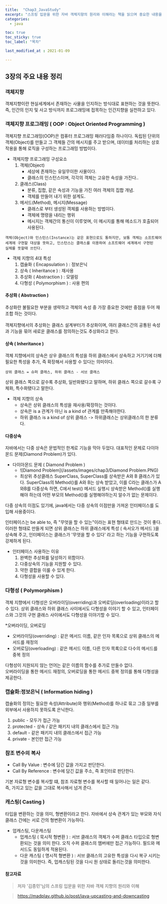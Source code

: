 ```yaml
---
title:  "Chap3_JavaStudy"
excerpt: "스프링 입문을 위한 자바 객체지향의 원리와 이해라는 책을 읽으며 중요한 내용을 단원별로 정리한 글입니다."
categories:
  - java

toc: true
toc_sticky: true
toc_label: "목차"

last_modified_at : 2021-01-09

---
```


## 3장의 주요 내용 정리

### 객체지향
객체지향이란 현실세계에서 존재하는 사물을 인지하는 방식대로 표현하는 것을 뜻한다.
즉, 인간의 인지 및 사고 방식까지 프로그래밍에 접목하는 인간지향을 실천하고 있다. 


### 객체지향 프로그래밍 ( OOP : Object Oriented Programming )
객체지향 프로그래밍(OOP)은 컴퓨터 프로그래밍 패러다임중 하나이다. 독립된 단위의 객체(Object)를 만들고 그 객체들 간의 메시지를 주고 받으며, 데이터를 처리하는 상호작용을 통해 로직을 구성하는 프로그래밍 방법이다. 

* 객체지향 프로그래밍 구성요소
    1. 객체(Object)
        - 세상에 존재하는 유일무이한 사물이다.
        - 클래스의 인스턴스이며, 각각의 객체는 고유한 속성을 가진다..
    2. 클래스(Class)
        - 분류, 집합, 같은 속성과 기능을 가진 여러 객체의 집합 개념. 
        - 객체를 만들어 내기 위한 설계도.
    3. 메서드(Method), 메시지(Message)
        - 클래스로 부터 생성된 객체를 사용하는 방법이다.
        - 객체에 명령을 내리는 행위
        - 메시지는 객체간의 통신이 이루엊며, 이 메시지를 통해 메소드가 호출되어 사용된다.
        
```
객체(Object)와 인스턴스(Instance)는 같은 표현으로도 통하지만, 보통 객체는 소프트웨어
세계에 구현할 대상을 뜻하고, 인스턴스는 클래스를 이용하여 소프트웨어 세계에서 구현된 
실체를 뜻할때 쓰인다. 
```

* 객체 지향의 4대 특성
    1. 캡슐화  ( Encapsulation ) : 정보은닉
    2. 상속 ( Inheritance ) : 재사용
    3. 추상화 ( Abstraction ) : 모델링
    4. 다형성 ( Polymorphism ) : 사용 편의
        
        
#### 추상화 ( Abstraction )
추상화란 불필요한 부분을 생략하고 객체의 속성 중 가장 중요한 것에만 중점을 두어 재조합 하는 것이다. <br><br>
객체지향에서의 추상화는 클래스 설계부터가 추상화이며, 여러 클래스간의 공통된 속성과 기능을 묶어 새로운 클래스를 정의하는것도 추상화라고 한다.

#### 상속 ( Inheritance )
객체 지향에서의 상속은 상우 클래스의 특성을 하위 클래스에서 상속하고 거기기에 더해 필요한 특성을 추가, 즉 확장해서 사용할 수 있다는 의미이다.

```
상위 클래스 = 슈퍼 클래스, 하위 클래스 - 서브 클래스
```

상위 클래스 쪽으로 갈수록 추상화, 일반화됐다고 말하며, 하위 클래스 쪽으로 갈수록 구체화, 특수화됐다고 말한다.

* 객체 지향의 상속
    - 상속은 상위 클래스의 특성을 재사용/확장하는 것이다.
    - 상속은 is a 관계가 아닌 is a kind of 관계를 만족해야한다.
    - 하위 클래스 is a kind of 상위 클래스 -> 하위클래스는 상위클래스의 한 분류다.
    

#### 다중상속
자바에서는 다중 상속은 문법적인 한계로 기능을 막아 두었다. 대표적인 문제로 다이아몬드 문제(Diamond Problem)가 있다.

* 다이아몬드 문제 ( Diamond Problem )
    - ![Diamond Problem](/assets/images/chap3/Diamond Problem.PNG)
    - 최상위 추상클래스 SuperClass, SuperClass를 상속받은 A와 B 클래스가 있다. SuperClass의 Method()를 A와 B는 상속 받았고, 이를 C라는 클래스가 A와B를 다중상속 하면, C에서 test() 메서드 실행시 상속받은 Method()를 실행해야 하는데 어떤 부모의 Method()를 실행해야하는지 알수가 없는 문제이다.

다중 상속의 이점도 있기에, java에서는 다중 상속의 이점만을 가져온 인터페이스를 도입해 사용중이다.

인터페이스는 be able to, 즉 "무엇을 할 수 있는"이라는 표현 형태로 만드는 것이 좋다.
이러한 형태로 만들게 되면 상위 클래스는 하위 클래스에게 특성 ( 속서오가 메서드 )을 상속해 주고, 인터페이스는 클래스가 '무엇을 할 수 있다' 라고 하는 기능을 구현하도록 강제하게 된다.

* 인터페이스 사용하는 이유
    1. 완벽한 추상화를 달성하기 위함이다.
    2. 다중상속의 기능을 지원할 수 있다.
    3. 약한 결합을 이룰 수 있게 한다.
    4. 다형성을 사용할 수 있다.
    
### 다형성 ( Polymorphism )
객체 지향에서 다형성은 오버라이딩(overriding)과 오버로딩(overloading)이라고 할 수 있다.
상위 클래스와 하위 클래스 사이에서도 다형성을 이야기 할 수 있고, 인터페이스와 그것의 구현 클래스 사이에서도 다형성을 이야기할 수 있다.

*오버라이딩, 오버로딩
  - 오버라이딩(overriding) : 같은 메서드 이름, 같은 인자 목록으로 상위 클래스의 메서드를 재정의
  - 오버로딩(overloading) : 같은 메서드 이름, 다른 인자 목록으로 다수의 메서드를 중복 정의

다형성이 지원되지 않는 언어는 같은 이름의 함수를 추가로 만들수 없다.<br>
오버라이딩을 통한 메서드 재정의, 오버로딩을 통한 메서드 중복 정의를 통해 다형성을 제공한다.

### 캡슐화:정보은닉 ( Information hiding )
캡슐화의 정의는 필요한 속성(Attribute)와 행위(Method)를 하나로 묶고 그중 일부를 외부에서 사용하지 못하도록 은닉한다.

1. public - 모두가 접근 가능
2. protected - 상속 / 같은 패키지 내의 클래스에서 접근 가능
3. default - 같은 패키지 내의 클래스에서 접근 가능
4. private - 본인만 접근 가능

### 참조 변수의 복사
* Call By Value : 변수에 담긴 값을 가지고 판단한다.
* Call By Reference : 변수에 담긴 값을 주소, 즉 포인터로 판단한다.

기본 자료형 변수를 복사할 떄, 참조 자료형 변수를 복사할 때 일어나는 일은 같다.<br>
즉, 가지고 있는 값을 그대로 복사해서 넘겨 준다.

### 캐스팅( Casting )
타입을 변환하는 것을 의미, 형변환이라고 한다. 자바에서 상속 관계가 있는 부모와 자식 클래스 간에는 서로 간의 형변환이 가능하다.

* 업캐스팅, 다운캐스팅
    - 업캐스팅 ( 묵시적 형변환 ) : 서브 클래스의 객체가 수퍼 클래스 타입으로 형변환되는 것을 의미 한다. 오직 수퍼 클래스의 멤버에만 접근 가능하다. 필드와 메서드도 동일하게 적용된다.  
    - 다운 캐스팅 ( 명시적 형변환 ) : 서브 클래스의 고유한 특성을 다시 복구 시키는 것을 의미한다. 즉, 업캐스팅된 것을 다시 원 상태로 돌리는것을 의미한다.




#### 참고자료
> 저자 '김종민'님의 스프링 입문을 위한 자바 객체 지향의 원리와 이해

> https://madplay.github.io/post/java-upcasting-and-downcasting
   





